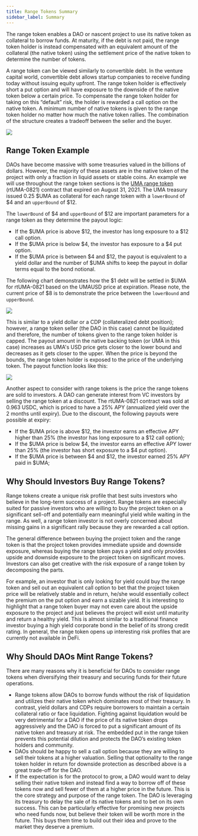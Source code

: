 ```yaml
---
title: Range Tokens Summary
sidebar_label: Summary
---
```


The range token enables a DAO or nascent project to use its native token as collateral to borrow funds. At maturity, if the debt is not paid, the range token holder is instead compensated with an equivalent amount of the collateral (the native token) using the settlement price of the native token to determine the number of tokens.

A range token can be viewed similarly to convertible debt. In the venture capital world, convertible debt allows startup companies to receive funding today without issuing equity upfront. The range token holder is effectively short a put option and will have exposure to the downside of the native token below a certain price. To compensate the range token holder for taking on this “default” risk, the holder is rewarded a call option on the native token. A minimum number of native tokens is given to the range token holder no matter how much the native token rallies. The combination of the structure creates a tradeoff between the seller and the buyer.

![](/docs/range-tokens/range_token_formula.png)

## Range Token Example

DAOs have become massive with some treasuries valued in the billions of dollars. However, the majority of these assets are in the native token of the project with only a fraction in liquid assets or stable coins. An example we will use throughout the range token sections is the [UMA range token](https://medium.com/uma-project/uma-raises-2-6mm-in-the-pilot-of-the-range-token-de5be578fa5e) (rtUMA-0821) contract that expired on August 31, 2021. The UMA treasury issued 0.25 $UMA as collateral for each range token with a `lowerBound` of $4 and an `upperBound` of $12.

The `lowerBound` of $4 and `upperBound` of $12 are important parameters for a range token as they determine the payout logic:
- If the $UMA price is above $12, the investor has long exposure to a $12 call option.
- If the $UMA price is below $4, the investor has exposure to a $4 put option.
- If the $UMA price is between $4 and $12, the payout is equivalent to a yield dollar and the number of $UMA shifts to keep the payout in dollar terms equal to the bond notional.

The following chart demonstrates how the $1 debt will be settled in $UMA for rtUMA-0821 based on the UMAUSD price at expiration. Please note, the current price of $8 is to demonstrate the price between the `lowerBound` and `upperBound`.

![](/docs/range-tokens/uma_range_token_payout_table.png)

This is similar to a yield dollar or a CDP (collateralized debt position); however, a range token seller (the DAO in this case) cannot be liquidated and therefore, the number of tokens given to the range token holder is capped. The payout amount in the native backing token (or UMA in this case) increases as UMA's USD price gets closer to the lower bound and decreases as it gets closer to the upper. When the price is beyond the bounds, the range token holder is exposed to the price of the underlying token. The payout function looks like this:

![](/docs/range-tokens/uma_range_token_payout_example.png)

Another aspect to consider with range tokens is the price the range tokens are sold to investors. A DAO can generate interest from VC investors by selling the range token at a discount. The rtUMA-0821 contract was sold at 0.963 USDC, which is priced to have a 25% APY (annualized yield over the 2 months until expiry). Due to the discount, the following payouts were possible at expiry:
- If the $UMA price is above $12, the investor earns an effective APY higher than 25% (the investor has long exposure to a $12 call option);
- If the $UMA price is below $4, the investor earns an effective APY lower than 25% (the investor has short exposure to a $4 put option).
- If the $UMA price is between $4 and $12, the investor earned 25% APY paid in $UMA;

## Why Should Investors Buy Range Tokens?
Range tokens create a unique risk profile that best suits investors who believe in the long-term success of a project. Range tokens are especially suited for passive investors who are willing to buy the project token on a significant sell-off and potentially earn meaningful yield while waiting in the range. As well, a range token investor is not overly concerned about missing gains in a significant rally because they are rewarded a call option.

The general difference between buying the project token and the range token is that the project token provides immediate upside and downside exposure, whereas buying the range token pays a yield and only provides upside and downside exposure to the project token on significant moves. Investors can also get creative with the risk exposure of a range token by decomposing the parts.

For example, an investor that is only looking for yield could buy the range token and sell out an equivalent call option to bet that the project token price will be relatively stable and in return, he/she would essentially collect the premium on the put option and earn a sizable yield. It is interesting to highlight that a range token buyer may not even care about the upside exposure to the project and just believes the project will exist until maturity and return a healthy yield. This is almost similar to a traditional finance investor buying a high yield corporate bond in the belief of its strong credit rating. In general, the range token opens up interesting risk profiles that are currently not available in DeFi.

## Why Should DAOs Mint Range Tokens?

There are many reasons why it is beneficial for DAOs to consider range tokens when diversifying their treasury and securing funds for their future operations.

- Range tokens allow DAOs to borrow funds without the risk of liquidation and utilizes their native token which dominates most of their treasury. In contrast, yield dollars and CDPs require borrowers to maintain a certain collateral ratio or face liquidation. Fighting against liquidation would be very detrimental for a DAO if the price of its native token drops aggressively and the DAO is forced to put a significant amount of its native token and treasury at risk. The embedded put in the range token prevents this potential dilution and protects the DAO’s existing token holders and community.
- DAOs should be happy to sell a call option because they are willing to sell their tokens at a higher valuation. Selling that optionality to the range token holder in return for downside protection as described above is a great trade-off for the DAO.
- If the expectation is for the protocol to grow, a DAO would want to delay selling their native token and instead find a way to borrow off of these tokens now and sell fewer of them at a higher price in the future. This is the core strategy and purpose of the range token. The DAO is leveraging its treasury to delay the sale of its native tokens and to bet on its own success. This can be particularly effective for promising new projects who need funds now, but believe their token will be worth more in the future. This buys them time to build out their idea and prove to the market they deserve a premium.
